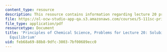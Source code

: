 ```yaml
---
content_type: resource
description: This resource contains information regarding lecture 20 problem.
file: https://ol-ocw-studio-app-qa.s3.amazonaws.com/courses/5-111sc-principles-of-chemical-science-fall-2014/feb68a6988b89dfc30037bf00689ecc0_MIT5_111F14_Lec20Prob.pdf
file_type: application/pdf
resourcetype: Document
title: 'Principles of Chemical Science, Problems for Lecture 20: Solubility and Acid-Base
  Equilibrium'
uid: feb68a69-88b8-9dfc-3003-7bf00689ecc0
---
```

